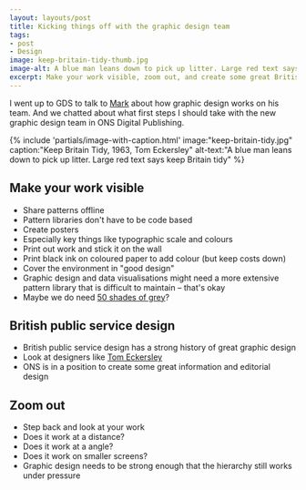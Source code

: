 ```yaml
---
layout: layouts/post
title: Kicking things off with the graphic design team
tags:
- post
- Design
image: keep-britain-tidy-thumb.jpg
image-alt: A blue man leans down to pick up litter. Large red text says "keep Britain tidy"
excerpt: Make your work visible, zoom out, and create some great British public service design.
---
```


<p>I went up to GDS to talk to <a href="https://twitter.com/markhurrell">Mark</a> about how graphic design works on his team. And we chatted about what first steps I should take with the new graphic design team in ONS Digital Publishing.</p>

{% include 'partials/image-with-caption.html'
  image:"keep-britain-tidy.jpg"
  caption:"Keep Britain Tidy, 1963, Tom Eckersley"
  alt-text:"A blue man leans down to pick up litter. Large red text says keep Britain tidy"
  %}

## Make your work visible

- Share patterns offline
- Pattern libraries don't have to be code based
- Create posters
- Especially key things like typographic scale and colours
- Print out work and stick it on the wall
- Print black ink on coloured paper to add colour (but keep costs down)
- Cover the environment in "good design"
- Graphic design and data visualisations might need a more extensive pattern library that is difficult to maintain – that's okay
- Maybe we do need [50 shades of grey](http://onsdigital.github.io/ons-pattern-library-starter/colour/#greys)?

## British public service design
- British public service design has a strong history of great graphic design
- Look at designers like [Tom Eckersley](https://en.wikipedia.org/wiki/Tom_Eckersley)
- ONS is in a position to create some great information and editorial design

## Zoom out
- Step back and look at your work
- Does it work at a distance?
- Does it work at a angle?
- Does it work on smaller screens?
- Graphic design needs to be strong enough that the hierarchy still works under pressure
